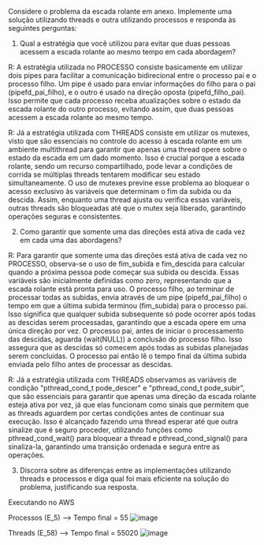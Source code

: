 Considere o problema da escada rolante em anexo. Implemente uma solução utilizando threads e outra utilizando processos e responda às seguintes perguntas:

1. Qual a estratégia que você utilizou para evitar que duas pessoas acessem a escada rolante ao mesmo tempo em cada abordagem?

  R: A estratégia utilizada no PROCESSO consiste basicamente em utilizar dois pipes para facilitar a comunicação bidirecional entre o processo pai e o processo filho. Um pipe é usado para enviar informações do filho para o pai (pipefd_pai_filho), e o outro é usado na direção oposta (pipefd_filho_pai). Isso permite que cada processo receba atualizações sobre o estado da escada rolante do outro processo, evitando assim, que duas pessoas acessem a escada rolante ao mesmo tempo.

   R: Já a estratégia utilizada com THREADS consiste em utilizar os mutexes, visto que são essenciais no controle do acesso à escada rolante em um ambiente multithread para garantir que apenas uma thread opere sobre o estado da escada em um dado momento. Isso é crucial porque a escada rolante, sendo um recurso compartilhado, pode levar a condições de corrida se múltiplas threads tentarem modificar seu estado simultaneamente. O uso de mutexes previne esse problema ao bloquear o acesso exclusivo às variáveis que determinam o fim da subida ou da descida. Assim, enquanto uma thread ajusta ou verifica essas variáveis, outras threads são bloqueadas até que o mutex seja liberado, garantindo operações seguras e consistentes.

2. Como garantir que somente uma das direções está ativa de cada vez em cada uma das abordagens?

  R: Para garantir que somente uma das direções está ativa de cada vez no PROCESSO, observa-se o uso de fim_subida e fim_descida para calcular quando a próxima pessoa pode começar sua subida ou descida. Essas variáveis são inicialmente definidas como zero, representando que a escada rolante está pronta para uso. O processo filho, ao terminar de processar todas as subidas, envia através de um pipe (pipefd_pai_filho) o tempo em que a última subida terminou (fim_subida) para o processo pai. Isso significa que qualquer subida subsequente só pode ocorrer após todas as descidas serem processadas, garantindo que a escada opere em uma única direção por vez. O processo pai, antes de iniciar o processamento das descidas, aguarda (wait(NULL)) a conclusão do processo filho. Isso assegura que as descidas só comecem após todas as subidas planejadas serem concluídas. O processo pai então lê o tempo final da última subida enviada pelo filho antes de processar as descidas.

   R: Já a estratégia utilizada com THREADS observamos as variáveis de condição "pthread_cond_t pode_descer" e "pthread_cond_t pode_subir", que são essenciais para garantir que apenas uma direção da escada rolante esteja ativa por vez, já que elas funcionam como sinais que permitem que as threads aguardem por certas condições antes de continuar sua execução. Isso é alcançado fazendo uma thread esperar até que outra sinalize que é seguro proceder, utilizando funções como pthread_cond_wait() para bloquear a thread e pthread_cond_signal() para sinaliza-la, garantindo uma transição ordenada e segura entre as operações.

3. Discorra sobre as diferenças entre as implementações utilizando threads e processos e diga qual foi mais eficiente na solução do problema, justificando sua resposta.





Executando no AWS

Processos (E_5) --> Tempo final = 55 
![image](https://github.com/arthurvignati/so/assets/161461962/3cadef19-c378-4284-a64f-9c28ec1eaf2c)


Threads (E_58) --> Tempo final = 55020
![image](https://github.com/arthurvignati/so/assets/161461962/e6f76e98-162f-412a-b39e-c4cd164d799d)



